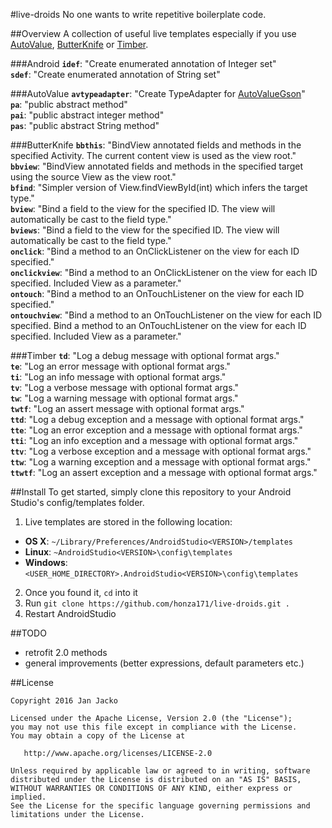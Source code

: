 #live-droids
No one wants to write repetitive boilerplate code.

##Overview 
A collection of useful live templates especially if you use [AutoValue](https://github.com/google/auto/tree/master/value), [ButterKnife](https://github.com/JakeWharton/butterknife) or [Timber](https://github.com/JakeWharton/timber).

###Android
**`idef`**: "Create enumerated annotation of Integer set"  
**`sdef`**: "Create enumerated annotation of String set"

###AutoValue
**`avtypeadapter`**:  "Create TypeAdapter for [AutoValueGson](https://github.com/rharter/auto-value-gson)"  
**`pa`**: "public abstract method"  
**`pai`**: "public abstract integer method"  
**`pas`**: "public abstract String method"

###ButterKnife
**`bbthis`**: "BindView annotated fields and methods in the specified Activity. The current content view is used as the view root."  
**`bbview`**: "BindView annotated fields and methods in the specified target using the source View as the view root."  
**`bfind`**: "Simpler version of View.findViewById(int) which infers the target type."  
**`bview`**: "Bind a field to the view for the specified ID. The view will automatically be cast to the field type."  
**`bviews`**: "Bind a field to the view for the specified ID. The view will automatically be cast to the field type."  
**`onclick`**: "Bind a method to an OnClickListener on the view for each ID specified."  
**`onclickview`**: "Bind a method to an OnClickListener on the view for each ID specified. Included View as a parameter."  
**`ontouch`**: "Bind a method to an OnTouchListener on the view for each ID specified."  
**`ontouchview`**: "Bind a method to an OnTouchListener on the view for each ID specified. Bind a method to an OnTouchListener on the view for each ID specified. Included View as a parameter."

###Timber
**`td`**: "Log a debug message with optional format args."  
**`te`**: "Log an error message with optional format args."  
**`ti`**: "Log an info message with optional format args."  
**`tv`**: "Log a verbose message with optional format args."  
**`tw`**: "Log a warning message with optional format args."  
**`twtf`**: "Log an assert message with optional format args."  
**`ttd`**: "Log a debug exception and a message with optional format args."  
**`tte`**: "Log an error exception and a message with optional format args."  
**`tti`**: "Log an info exception and a message with optional format args."  
**`ttv`**: "Log a verbose exception and a message with optional format args."  
**`ttw`**: "Log a warning exception and a message with optional format args."  
**`ttwtf`**: "Log an assert exception and a message with optional format args."

##Install
To get started, simply clone this repository to your Android Studio's config/templates folder.  
1. Live templates are stored in the following location:
  - **OS X**: `~/Library/Preferences/AndroidStudio<VERSION>/templates`
  - **Linux**: `~AndroidStudio<VERSION>\config\templates`
  - **Windows**: `<USER_HOME_DIRECTORY>.AndroidStudio<VERSION>\config\templates`
2. Once you found it, `cd` into it
3. Run `git clone https://github.com/honza171/live-droids.git .`
4. Restart AndroidStudio

##TODO
- retrofit 2.0 methods   
- general improvements (better expressions, default parameters etc.)

##License

    Copyright 2016 Jan Jacko

    Licensed under the Apache License, Version 2.0 (the "License");
    you may not use this file except in compliance with the License.
    You may obtain a copy of the License at

       http://www.apache.org/licenses/LICENSE-2.0

    Unless required by applicable law or agreed to in writing, software
    distributed under the License is distributed on an "AS IS" BASIS,
    WITHOUT WARRANTIES OR CONDITIONS OF ANY KIND, either express or implied.
    See the License for the specific language governing permissions and
    limitations under the License.
